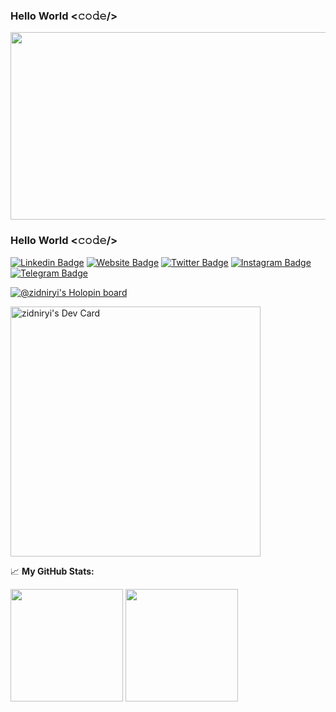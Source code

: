
### Hello World <𝚌𝚘𝚍𝚎/>

<a href="https://github.com/devxb/gitanimals">
<img
  src="https://render.gitanimals.org/farms/zidniryi"
  width="600"
  height="300"
/>
</a>

### Hello World <𝚌𝚘𝚍𝚎/>


[![Linkedin Badge](https://img.shields.io/badge/-LinkedIn-0e76a8?style=flat-square&logo=Linkedin&logoColor=white)](https://www.linkedin.com/in/zidni-ridwan-nulmuarif-363923128/)
[![Website Badge](https://img.shields.io/badge/Website-3b5998?style=flat-square&logo=google-chrome&logoColor=white)](https://zidniryi.github.io/)
[![Twitter Badge](https://img.shields.io/badge/-Twitter-00acee?style=flat-square&logo=Twitter&logoColor=white)](https://twitter.com/Zidniryi)
[![Instagram Badge](https://img.shields.io/badge/-Instagram-e4405f?style=flat-square&logo=Instagram&logoColor=white)](https://instagram.com/zidniryi)
[![Telegram Badge](https://img.shields.io/badge/-Telegram-0088cc?style=flat-square&logo=Telegram&logoColor=white)](https://t.me/zidniryi)

[![@zidniryi's Holopin board](https://holopin.me/zidniryi)](https://holopin.io/@zidniryi)



<!-- ![carbon](https://raw.githubusercontent.com/zidniryi/zidniryi/master/assets/me_code.png) -->

<a href="https://app.daily.dev/zidniryi"><img src="https://api.daily.dev/devcards/f2c726bf130c4d1a85bd9a6666ac11e8.png?r=ukm" width="400" alt="zidniryi's Dev Card"/></a>

📈 **My GitHub Stats:**

<p>
  <img height="180em" src="https://github-readme-stats.vercel.app/api?username=zidniryi&show_icons=true&hide_border=true&&count_private=true&include_all_commits=true" />
  <img height="180em" src="https://github-readme-stats.vercel.app/api/top-langs/?username=zidniryi&show_icons=true&hide_border=true&layout=compact&langs_count=8"/>
</p>


